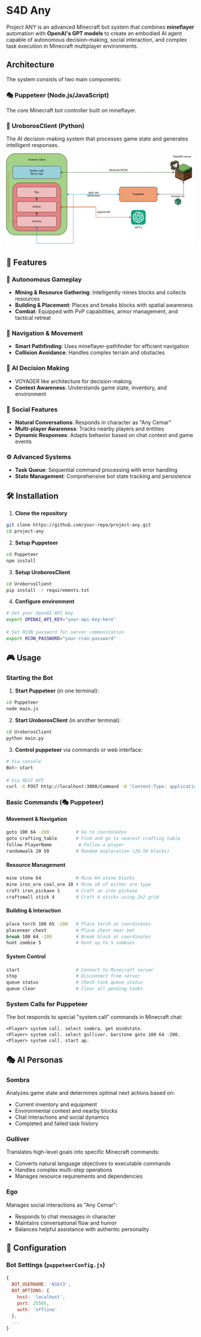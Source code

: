 # S4D Any

Project ANY is an advanced Minecraft bot system that combines **mineflayer** automation with **OpenAI's GPT models** to create an embodied AI agent capable of autonomous decision-making, social interaction, and complex task execution in Minecraft multiplayer environments.

## Architecture

The system consists of two main components:

### 🎭 **Puppeteer** (Node.js/JavaScript)
The core Minecraft bot controller built on mineflayer.

### 🧠 **UroborosClient** (Python)
The AI decision-making system that processes game state and generates intelligent responses.

![](AnyArquitecture.png)

## 🚀 Features

### 🤖 **Autonomous Gameplay**
- **Mining & Resource Gathering**: Intelligently mines blocks and collects resources
- **Building & Placement**: Places and breaks blocks with spatial awareness
- **Combat**: Equipped with PvP capabilities, armor management, and tactical retreat

### 🧭 **Navigation & Movement**
- **Smart Pathfinding**: Uses mineflayer-pathfinder for efficient navigation
- **Collision Avoidance**: Handles complex terrain and obstacles

### 🎯 **AI Decision Making**
- VOYAGER like architecture for decision-making.
- **Context Awareness**: Understands game state, inventory, and environment

### 👥 **Social Features**
- **Natural Conversations**: Responds in character as "Any Cemar"
- **Multi-player Awareness**: Tracks nearby players and entities
- **Dynamic Responses**: Adapts behavior based on chat context and game events

### ⚙️ **Advanced Systems**
- **Task Queue**: Sequential command processing with error handling
- **State Management**: Comprehensive bot state tracking and persistence

## 🛠️ Installation

1. **Clone the repository**
```bash
git clone https://github.com/your-repo/project-any.git
cd project-any
```

2. **Setup Puppeteer**
```bash
cd Puppeteer
npm install
```

3. **Setup UroborosClient**
```bash
cd UroborosClient
pip install -r requirements.txt
```

4. **Configure environment**
```bash
# Set your OpenAI API key
export OPENAI_API_KEY="your-api-key-here"

# Set RCON password for server communication
export RCON_PASSWORD="your-rcon-password"
```

## 🎮 Usage

### Starting the Bot

1. **Start Puppeteer** (in one terminal):
```bash
cd Puppeteer
node main.js
```

2. **Start UroborosClient** (in another terminal):
```bash
cd UroborosClient
python main.py
```

3. **Control puppeteer** via commands or web interface:
```bash
# Via console
Bot> start

# Via REST API
curl -X POST http://localhost:3000/Command -H "Content-Type: application/json" -d '{"command": "start"}'
```

### Basic Commands (🎭 **Puppeteer**)

#### **Movement & Navigation**
```bash
goto 100 64 -200          # Go to coordinates
goto crafting_table       # Find and go to nearest crafting table
follow PlayerName          # Follow a player
randomwalk 20 50          # Random exploration (20-50 blocks)
```

#### **Resource Management**
```bash
mine stone 64             # Mine 64 stone blocks
mine iron_ore coal_ore 10 # Mine 10 of either ore type
craft iron_pickaxe 1      # Craft an iron pickaxe
craftsmall stick 4        # Craft 4 sticks using 2x2 grid
```

#### **Building & Interaction**
```bash
place torch 100 65 -200   # Place torch at coordinates
placenear chest           # Place chest near bot
break 100 64 -200         # Break block at coordinates
hunt zombie 5             # Hunt up to 5 zombies
```

#### **System Control**
```bash
start                     # Connect to Minecraft server
stop                      # Disconnect from server
queue status              # Check task queue status
queue clear               # Clear all pending tasks
```

### System Calls for Puppeteer

The bot responds to special "system call" commands in Minecraft chat:

```
<Player> system call. select sombra. get mindstate.
<Player> system call. select gulliver. baritone goto 100 64 -200.
<Player> system call. start ap.
```

## 🎭 AI Personas

### **Sombra**
Analyzes game state and determines optimal next actions based on:
- Current inventory and equipment
- Environmental context and nearby blocks
- Chat interactions and social dynamics
- Completed and failed task history

### **Gulliver**
Translates high-level goals into specific Minecraft commands:
- Converts natural language objectives to executable commands
- Handles complex multi-step operations
- Manages resource requirements and dependencies

### **Ego**
Manages social interactions as "Any Cemar":
- Responds to chat messages in character
- Maintains conversational flow and humor
- Balances helpful assistance with authentic personality

## 🔧 Configuration

### Bot Settings (`puppeteerConfig.js`)
```javascript
{
  BOT_USERNAME: 'N1kt3',
  BOT_OPTIONS: {
    host: 'localhost',
    port: 25565,
    auth: 'offline'
  },
  ...
}
```